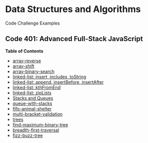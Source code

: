 # Data Structures and Algorithms

Code Challenge Examples

## Code 401: Advanced Full-Stack JavaScript

**Table of Contents**
- [array-reverse](challenges/arrayReverse/array-reverse.js)
- [array-shift](challenges/arrayShift/array-shift.js)
- [array-binary-search](challenges/arrayBinarySearch/array-binary-search.js)
- [linked-list: insert, includes, toString](Data-Structures/linkedList/linked-list.js)
- [linked-list: append, insertBefore, insertAfter](Data-Structures/linkedList/linked-list.js)
- [linked-list: kthFromEnd](Data-Structures/linkedList/linked-list.js)
- [linked-list: zipLists](challenges/llZip/ll-zip.js)
- [Stacks and Queues](Data-Structures/stacksAndQueues/stacks-and-queues.js)
- [queue-with-stacks](challenges/queueWithStacks/queue-with-stacks.js)
- [fifo-animal-shelter](challenges/fifoAnimalShelter/fifo-animal-shelter.js)
- [multi-bracket-validation](challenges/multiBracketValidation/multi-bracket-validation.js)
- [trees](challenges/tree/tree.js)
- [find-maximum-binary-tree](challenges/tree/tree.js)
- [breadth-first-traversal](challenges/tree/tree.js)
- [fizz-buzz-tree](challenges/fizzBuzzTree/fizz-buzz-tree.js)
